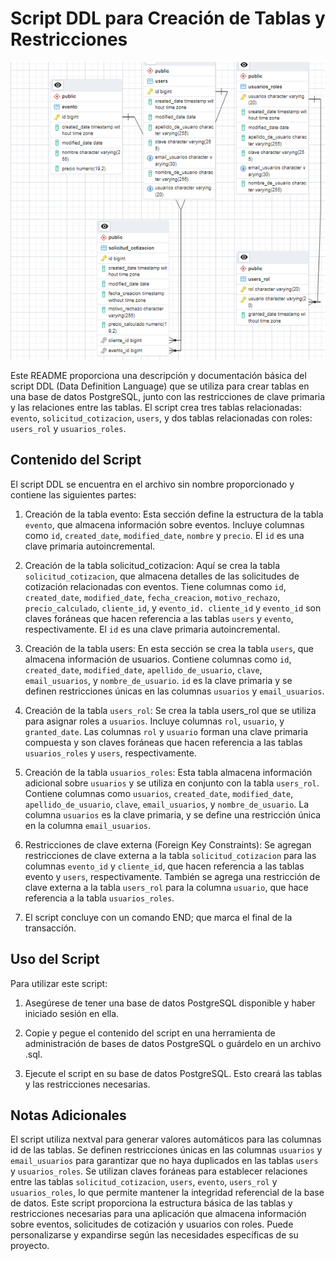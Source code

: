 # Script DDL para Creación de Tablas y Restricciones
![Descripción de la imagen](image.png)


Este README proporciona una descripción y documentación básica del script DDL (Data Definition Language) que se utiliza para crear tablas en una base de datos PostgreSQL, junto con las restricciones de clave primaria y las relaciones entre las tablas. El script crea tres tablas relacionadas: `evento`, `solicitud_cotizacion`, `users`, y dos tablas relacionadas con roles: `users_rol` y `usuarios_roles`.

## Contenido del Script
El script DDL se encuentra en el archivo sin nombre proporcionado y contiene las siguientes partes:

1. Creación de la tabla evento: Esta sección define la estructura de la tabla `evento`, que almacena información sobre eventos. Incluye columnas como `id`, `created_date`, `modified_date`, `nombre` y `precio`. El `id` es una clave primaria autoincremental.

2. Creación de la tabla solicitud_cotizacion: Aquí se crea la tabla `solicitud_cotizacion`, que almacena detalles de las solicitudes de cotización relacionadas con eventos. Tiene columnas como `id`, `created_date`, `modified_date`, `fecha_creacion`, `motivo_rechazo`, `precio_calculado`, `cliente_id`, y `evento_id. cliente_id` y `evento_id` son claves foráneas que hacen referencia a las tablas `users` y `evento`, respectivamente. El `id` es una clave primaria autoincremental.

3. Creación de la tabla users: En esta sección se crea la tabla `users`, que almacena información de usuarios. Contiene columnas como `id`, `created_date`, `modified_date`, `apellido_de_usuario`, `clave`, `email_usuarios`, y `nombre_de_usuario`. `id` es la clave primaria y se definen restricciones únicas en las columnas `usuarios` y `email_usuarios`.

4. Creación de la tabla `users_rol`: Se crea la tabla users_rol que se utiliza para asignar roles a `usuarios`. Incluye columnas `rol`, `usuario`, y `granted_date`. Las columnas `rol` y `usuario` forman una clave primaria compuesta y son claves foráneas que hacen referencia a las tablas `usuarios_roles` y `users`, respectivamente.

5. Creación de la tabla `usuarios_roles`: Esta tabla almacena información adicional sobre `usuarios` y se utiliza en conjunto con la tabla `users_rol`. Contiene columnas como `usuarios`, `created_date`, `modified_date`, `apellido_de_usuario`, `clave`, `email_usuarios`, y `nombre_de_usuario`. La columna `usuarios` es la clave primaria, y se define una restricción única en la columna `email_usuarios`.

6. Restricciones de clave externa (Foreign Key Constraints): Se agregan restricciones de clave externa a la tabla `solicitud_cotizacion` para las columnas `evento_id` y `cliente_id`, que hacen referencia a las tablas evento y `users`, respectivamente. También se agrega una restricción de clave externa a la tabla `users_rol` para la columna `usuario`, que hace referencia a la tabla `usuarios_roles`.

7. El script concluye con un comando END; que marca el final de la transacción.

## Uso del Script
Para utilizar este script:

1. Asegúrese de tener una base de datos PostgreSQL disponible y haber iniciado sesión en ella.

2. Copie y pegue el contenido del script en una herramienta de administración de bases de datos PostgreSQL o guárdelo en un archivo .sql.

3. Ejecute el script en su base de datos PostgreSQL. Esto creará las tablas y las restricciones necesarias.

## Notas Adicionales
El script utiliza nextval para generar valores automáticos para las columnas id de las tablas.
Se definen restricciones únicas en las columnas `usuarios` y `email_usuarios` para garantizar que no haya duplicados en las tablas `users` y `usuarios_roles`.
Se utilizan claves foráneas para establecer relaciones entre las tablas `solicitud_cotizacion`, `users`, `evento`, `users_rol` y `usuarios_roles`, lo que permite mantener la integridad referencial de la base de datos.
Este script proporciona la estructura básica de las tablas y restricciones necesarias para una aplicación que almacena información sobre eventos, solicitudes de cotización y usuarios con roles. Puede personalizarse y expandirse según las necesidades específicas de su proyecto.